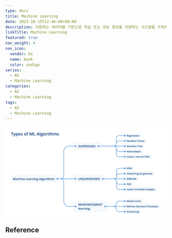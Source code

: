 ```yaml
---
type: docs
title: Machine Learning
date: 2023-10-15T12:46:00+09:00
description: 사용하는 데이터를 기반으로 학습 또는 성능 향상을 지원하는 시스템을 구축하는 데 초점을 맞추는 인공 지능(AI)의 하위 집합
linkTitle: Machine Learning
featured: true
nav_weight: 4
nav_icon:
  vendor: bs
  name: book
  color: indigo
series:
  - AI
  - Machine Learning
categories:
  - AI
  - Machine Learning
tags:
  - AI
  - Machine Learning
---
```


![Machine Learning](ml-algorithms.webp)

## Reference
